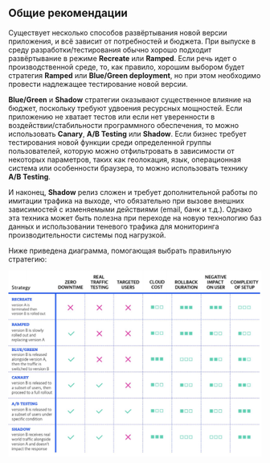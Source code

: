 ## Общие рекомендации
Существует несколько способов развёртывания новой версии приложения, и всё зависит от потребностей и бюджета. При выпуске в среду разработки/тестирования обычно хорошо подходит развёртывание в режиме **Recreate** или **Ramped**. Если речь идет о производственной среде, то, как правило, хорошим выбором будет стратегия **Ramped** или **Blue/Green deployment**, но при этом необходимо провести надлежащее тестирование новой версии.

**Blue/Green** и **Shadow** стратегии оказывают существенное влияние на бюджет, поскольку требуют удвоения ресурсных мощностей. Если приложению не хватает тестов или если нет уверенности в воздействии/стабильности программного обеспечения, то можно использовать **Canary**, **A/B Testing** или **Shadow**. Если бизнес требует тестирования новой функции среди определенной группы пользователей, которую можно отфильтровать в зависимости от некоторых параметров, таких как геолокация, язык, операционная система или особенности браузера, то можно использовать технику **A/B Testing**.

И наконец, **Shadow** релиз сложен и требует дополнительной работы по имитации трафика на выходе, что обязательно при вызове внешних зависимостей с изменяемыми действиями (email, банк и т.д.). Однако эта техника может быть полезна при переходе на новую технологию баз данных и использовании теневого трафика для мониторинга производительности системы под нагрузкой.

Ниже приведена диаграмма, помогающая выбрать правильную стратегию:

![Kubernetes Deployments](./assets/Deployment-Strategies.png)
